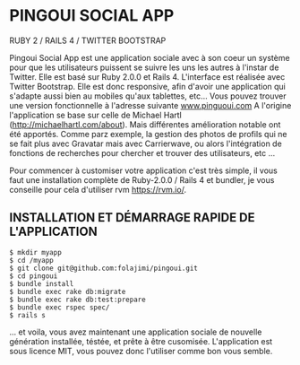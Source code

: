 # PINGOUI SOCIAL APP

RUBY 2 / RAILS 4 / TWITTER BOOTSTRAP

Pingoui Social App est une application sociale avec à son coeur un système pour que les utilisateurs puissent se suivre les uns les autres à l'instar de Twitter. 
Elle est basé sur Ruby 2.0.0 et Rails 4. L'interface est réalisée avec Twitter Bootstrap. Elle est donc responsive, afin d'avoir une application qui s'adapte aussi bien au mobiles qu'aux tablettes, etc... Vous pouvez trouver une version fonctionnelle à l'adresse suivante www.pinguoui.com 
A l'origine l'application se base sur celle de Michael Hartl (http://michaelhartl.com/about). Mais différentes amélioration notable ont été apportés. Comme parz exemple, la gestion des photos de profils qui ne se fait plus avec Gravatar mais avec Carrierwave, ou alors l'intégration de fonctions de recherches pour chercher et trouver des utilisateurs, etc ...

Pour commencer à customiser votre application c'est très simple, il vous faut une installation complète de Ruby-2.0.0 / Rails 4 et bundler, je vous conseille pour cela d'utiliser rvm https://rvm.io/‎.

## INSTALLATION ET DÉMARRAGE RAPIDE DE L'APPLICATION 
    
    $ mkdir myapp
    $ cd /myapp
    $ git clone git@github.com:folajimi/pingoui.git
    $ cd pingoui
    $ bundle install
    $ bundle exec rake db:migrate
    $ bundle exec rake db:test:prepare
    $ bundle exec rspec spec/
    $ rails s

... et voila, vous avez maintenant une application sociale de nouvelle génération installée, téstée, et prête à être cusomisée. 
L'application est sous licence MIT, vous pouvez donc l'utiliser comme bon vous semble. 









